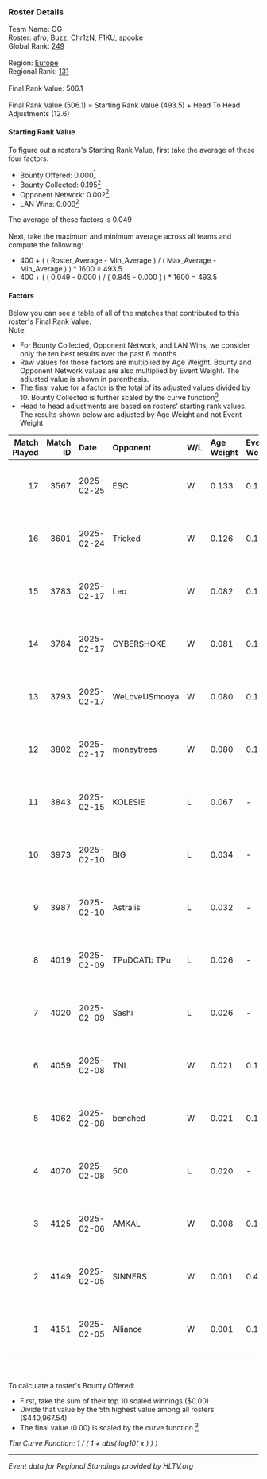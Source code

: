 ### Roster Details<br />
Team Name: OG<br />
Roster: afro, Buzz, Chr1zN, F1KU, spooke<br />
Global Rank: [249](../../standings_global_2025_08_04.md)<br />
<br />
Region: [Europe]( ../../standings_europe_2025_08_04.md)<br />
Regional Rank: [131]( ../../standings_europe_2025_08_04.md)<br />
<br />
Final Rank Value:  506.1<br />
<br />
Final Rank Value (506.1) = Starting Rank Value (493.5) + Head To Head Adjustments (12.6)<br />

#### Starting Rank Value<br />
To figure out a rosters's Starting Rank Value, first take the average of these four factors:<br />
- Bounty Offered: 0.000[<sup>1</sup>](#table2)
- Bounty Collected: 0.195[<sup>2</sup>](#table1)
- Opponent Network: 0.002[<sup>2</sup>](#table1)
- LAN Wins: 0.000[<sup>2</sup>](#table1)

The average of these factors is 0.049<br />
<br />
Next, take the maximum and minimum average across all teams and compute the following:<br />
- 400 + ( ( Roster_Average - Min_Average ) / ( Max_Average - Min_Average ) ) * 1600 = 493.5
- 400 + ( ( 0.049 - 0.000 ) / ( 0.845 - 0.000 ) ) * 1600 = 493.5


#### Factors<br />
Below you can see a table of all of the matches that contributed to this roster's Final Rank Value.<br />
Note:<br />

- For Bounty Collected, Opponent Network, and LAN Wins, we consider only the ten best results over the past 6 months.
- Raw values for those factors are multiplied by Age Weight. Bounty and Opponent Network values are also multiplied by Event Weight. The adjusted value is shown in parenthesis.
- The final value for a factor is the total of its adjusted values divided by 10. Bounty Collected is further scaled by the curve function[<sup>3</sup>](#curveFunction)
- Head to head adjustments are based on rosters' starting rank values. The results shown below are adjusted by Age Weight and not Event Weight
<span id="table1"></span><br />


| Match Played | Match ID | Date       | Opponent      | W/L | Age Weight | Event Weight | Bounty Collected | Opponent Network | LAN Wins  | H2H Adj. | Roster                           |
| -: | -: | :- | :- | :- | :- | :- | :- | :- | :- | -: | :- |
|           17 |     3567 | 2025-02-25 | ESC           | W   | 0.133      | 0.143        | 0.000 (0.000)    | 0.012 (0.000)    | 0 (0.000) |     2.17 | afro, Buzz, Chr1zN, F1KU, spooke |
|           16 |     3601 | 2025-02-24 | Tricked       | W   | 0.126      | 0.143        | 0.015 (0.000)    | 0.246 (0.004)    | 0 (0.000) |     3.62 | afro, Buzz, Chr1zN, F1KU, spooke |
|           15 |     3783 | 2025-02-17 | Leo           | W   | 0.082      | 0.143        | 0.000 (0.000)    | 0.318 (0.004)    | 0 (0.000) |     1.54 | afro, Buzz, Chr1zN, F1KU, spooke |
|           14 |     3784 | 2025-02-17 | CYBERSHOKE    | W   | 0.081      | 0.143        | 0.009 (0.000)    | 0.780 (0.009)    | 0 (0.000) |     2.29 | afro, Buzz, Chr1zN, F1KU, spooke |
|           13 |     3793 | 2025-02-17 | WeLoveUSmooya | W   | 0.080      | 0.143        | 0.000 (0.000)    | 0.004 (0.000)    | 0 (0.000) |     1.17 | afro, Buzz, Chr1zN, F1KU, spooke |
|           12 |     3802 | 2025-02-17 | moneytrees    | W   | 0.080      | 0.143        | 0.000 (0.000)    | -                | 0 (0.000) |     0.93 | afro, Buzz, Chr1zN, F1KU, spooke |
|           11 |     3843 | 2025-02-15 | KOLESIE       | L   | 0.067      | -            | -                | -                | -         |    -0.05 | afro, Buzz, Chr1zN, F1KU, spooke |
|           10 |     3973 | 2025-02-10 | BIG           | L   | 0.034      | -            | -                | -                | -         |    -0.02 | Buzz, Chr1zN, F1KU, MoDo, spooke |
|            9 |     3987 | 2025-02-10 | Astralis      | L   | 0.032      | -            | -                | -                | -         |    -0.00 | Buzz, Chr1zN, F1KU, MoDo, spooke |
|            8 |     4019 | 2025-02-09 | TPuDCATb TPu  | L   | 0.026      | -            | -                | -                | -         |    -0.11 | Buzz, Chr1zN, F1KU, MoDo, spooke |
|            7 |     4020 | 2025-02-09 | Sashi         | L   | 0.026      | -            | -                | -                | -         |    -0.05 | Buzz, Chr1zN, F1KU, MoDo, spooke |
|            6 |     4059 | 2025-02-08 | TNL           | W   | 0.021      | 0.143        | 0.123 (0.000)    | 1.000 (0.003)    | 0 (0.000) |     0.64 | Buzz, Chr1zN, F1KU, MoDo, spooke |
|            5 |     4062 | 2025-02-08 | benched       | W   | 0.021      | 0.143        | -                | 0.044 (0.000)    | 0 (0.000) |     0.35 | Buzz, Chr1zN, F1KU, MoDo, spooke |
|            4 |     4070 | 2025-02-08 | 500           | L   | 0.020      | -            | -                | -                | -         |    -0.09 | Buzz, Chr1zN, F1KU, MoDo, spooke |
|            3 |     4125 | 2025-02-06 | AMKAL         | W   | 0.008      | 0.143        | 0.001 (0.000)    | 0.020 (0.000)    | 0 (0.000) |     0.16 | Buzz, Chr1zN, F1KU, MoDo, spooke |
|            2 |     4149 | 2025-02-05 | SINNERS       | W   | 0.001      | 0.435        | 0.026 (0.000)    | 0.481 (0.000)    | 0 (0.000) |     0.04 | Buzz, Chr1zN, F1KU, MoDo, spooke |
|            1 |     4151 | 2025-02-05 | Alliance      | W   | 0.001      | 0.143        | 0.048 (0.000)    | 0.726 (0.000)    | -         |     0.04 | Buzz, Chr1zN, F1KU, MoDo, spooke |

<br />
<span id="table2"></span><br />
To calculate a roster's Bounty Offered:<br />

- First, take the sum of their top 10 scaled winnings ($0.00)
- Divide that value by the 5th highest value among all rosters ($440,967.54)
- The final value (0.00) is scaled by the curve function.[<sup>3</sup>](#curveFunction)

<span id="curveFunction"></span>_The Curve Function: 1 / ( 1 + abs( log10( x ) ) )_<br />

---
_Event data for Regional Standings provided by HLTV.org_<br />
